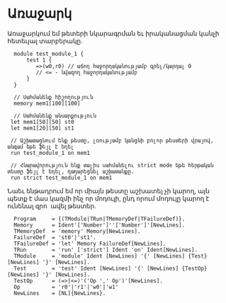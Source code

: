 # Առաջարկ

Առաջարկում եմ թետերի նկարագրման եւ իրականացման կանչի հետեւյալ տարբերակը.

  ````
    module test_module_1 {
        test 1 {
           =>(w0,r0) // աճող հաջորդականությամբ գրել/կարդալ 0
           // <= - նվազող հաջորդականությամբ
        }
    }
    
    // Սահմանենք հիշողություն
    memory mem1[100][100]
    
    // Սահմանենք անսարքություն
   let mem1[50][50] st0
   let mem1[20][50] st1
    
   // Աշխատացնում ենք թեստը, լռությամբ կանցնի բոլոր թեստերի վրայով, անգամ եթե ֆեյլ է եղել
   run test_module_1 on mem1
   
   // Հնարավորություն ենք տալիս սահմանելու strict mode եթե հերթական տեստը ֆեյլ է եղել, դադարեցնել աշխատանքը.
   run strict test_module_1 on mem1
  ````
  
  Նաեւ ենթադրում եմ որ միայն թեստը աշխատել չի կարող, այն պետք է մաս կազմի ինչ որ մոդուլի, ընդ որում մոդուլը կարող է ունենալ զրո  ավել թեստեր.
  
  
````
  Program     = {(TModule|TRun|TMemoryDef|TFailureDef)}.
  Memory      = Ident'['Number']''['Number']'[NewLines].
  TMemoryDef  = 'memory' Memory[NewLines].
  FailureDef  = 'st0'|'st1'.
  TFailureDef = 'let' Memory FailureDef[NewLines].
  TRun        = 'run' ['strict'] Ident 'on' Ident[NewLines].
  TModule     = 'module' Ident [NewLines] '{' [NewLines] {Test} [NewLines] '}' [NewLines].
  Test        = 'test' Ident [NewLines] '{' [NewLines] {TestOp} [NewLines] '}' [NewLines].
  TestOp      = (=>|<=)'('Op ',' Op')'[NewLines].
  Op          = 'r0'|'r1'|'w0'|'w1'
  NewLines    = [NL]{NewLines}.
